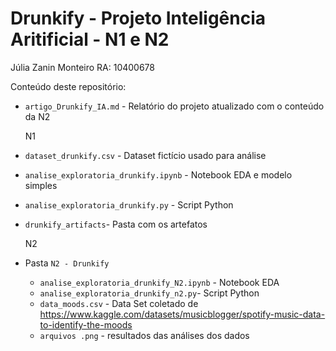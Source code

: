 # Drunkify - Projeto Inteligência Aritificial - N1 e N2

Júlia Zanin Monteiro
RA: 10400678

Conteúdo deste repositório:

- `artigo_Drunkify_IA.md` - Relatório do projeto atualizado com o conteúdo da N2
  
  N1
- `dataset_drunkify.csv` - Dataset fictício usado para análise
- `analise_exploratoria_drunkify.ipynb` - Notebook EDA e modelo simples
- `analise_exploratoria_drunkify.py` - Script Python
- `drunkify_artifacts`- Pasta com os artefatos


  N2
- Pasta `N2 - Drunkify`
  - `analise_exploratoria_drunkify_N2.ipynb` - Notebook EDA
  - `analise_exploratoria_drunkify_n2.py`-  Script Python
  - `data_moods.csv` - Data Set coletado de https://www.kaggle.com/datasets/musicblogger/spotify-music-data-to-identify-the-moods
  - `arquivos .png` - resultados das análises dos dados
